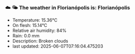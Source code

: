 ### ☁️ 🌤️  The weather in Florianópolis is: Florianópolis

- Temperature: 15.36°C
- On flesh: 15.14°C
- Relative air humidity: 84%
- Rain: 0.0 mm
- Description: Broken clouds
- last updated: 2025-06-07T07:16:04.475203
